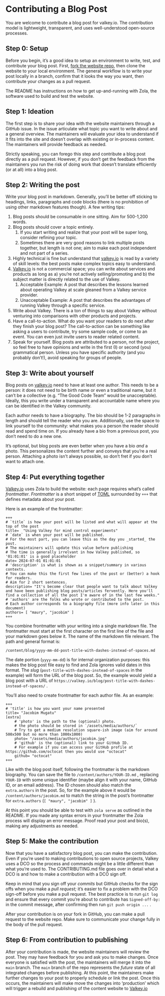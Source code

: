 # Contributing a Blog Post

You are welcome to contribute a blog post for valkey.io.
The contribution model is lightweight, transparent, and uses well-understood open-source processes.

## Step 0: Setup

Before you begin, it’s a good idea to setup an environment to write, test, and contribute your blog post.
First, [fork the website repo](https://github.com/valkey-io/valkey-io.github.io), then clone the website to your local environment.
The general workflow is to write your post locally in a branch, confirm that it looks the way you want, then contribute your changes as a pull request.

The README has instructions on how to get up-and-running with Zola, the software used to build and test the website.

## Step 1: Ideation

The first step is to share your idea with the website maintainers through a GitHub issue.
In the issue articulate what topic you want to write about and a general overview.
The maintainers will evaluate your idea to understand if it fits into the site and doesn’t overlap with existing or in-process content.
The maintainers will provide feedback as needed.

Strictly speaking, you can forego this step and contribute a blog post directly as a pull request.
However, if you don’t get the feedback from the maintainers you run the risk of doing work that doesn’t translate efficiently (or at all) into a blog post.

## Step 2: Writing the post

Write your blog post in markdown.
Generally, you’ll be better off sticking to headings, links, paragraphs and code blocks (there is no prohibition of using other markdown features though).
A few writing tips:

1. Blog posts should be consumable in one sitting.
Aim for 500-1,200 words.
2. Blog posts should cover a topic entirely.
    1. If you start writing and realize that your post will be super long, consider refining your topic.
    2. Sometimes there are very good reasons to link multiple posts together, but length is not one; aim to make each post independent and not part of a series.
3. Highly technical is fine but understand that [valkey.io](http://valkey.io/) is read by a variety of skill levels: the best posts make complex topics easy to understand.
4. [Valkey.io](http://valkey.io/) is not a commercial space; you can write about services and products as long as a) you’re not actively selling/promoting and b) the subject matter is directly related to the use of Valkey.
    1. Acceptable Example: A post that describes the lessons learned about operating Valkey at scale gleaned from a Valkey service provider.
    2. Unacceptable Example: A post that describes the advantages of running Valkey through a specific service.
5. Write about Valkey.
There is a ton of things to say about Valkey without venturing into comparisons with other products and projects.
6. Have a call-to-action.
What do you want your readers to do next after they finish your blog post? The call-to-action can be something like asking a users to contribute, try some sample code, or come to an event.
You can even just invite users to reader related content.
7. Speak for yourself.
Blog posts are attributed to a person, not the project, so feel free to have opinions and write in the first (I) or second (you) grammatical person.
Unless you have specific authority (and you probably don’t!), avoid speaking for groups of people.

## Step 3: Write about yourself

Blog posts on [valkey.io](http://valkey.io/) need to have at least one author.
This needs to be a person: it does not need to be birth name or even a traditional name, but it can’t be a collective (e.g. “The Good Code Team” would be unacceptable).
Ideally, this you write under a transparent and accountable name where you can be identified in the Valkey community.

Each author needs to have a biography.
The bio should be 1-2 paragraphs in length and should tell the reader who you are.
Additionally, use the space to link yourself to the community: what makes you a person the reader should read and spend time on.
If you already have a bio from a previous post, you don’t need to do a new one.

It’s optional, but blog posts are even better when you have a bio *and* a photo.
This personalizes the content further and conveys that you’re a real person.
Attaching a photo isn’t always possible, so don’t fret if you don’t want to attach one.

## Step 4: Put everything together

[Valkey.io](http://valkey.io/) uses Zola to build the website: each page requires what’s called *frontmatter*.
*Frontmatter* is a short snippet of [TOML](https://toml.io/en/) surrounded by `+++` that defines metadata about your post.

Here is an example of the frontmatter:

```text
+++
# `title` is how your post will be listed and what will appear at the top of the post
title=  "Using Valkey for mind control experiments"
# `date` is when your post will be published.
# For the most part, you can leave this as the day you _started_ the post.
# The maintainers will update this value before publishing
# The time is generally irrelvant in how Valkey published, so '01:01:01' is a good placeholder
date= 2024-07-01 01:01:01
# 'description' is what is shown as a snippet/summary in various contexts.
# You can make this the first few lines of the post or (better) a hook for readers.
# Aim for 2 short sentences.
description= "It's become clear that people want to talk about Valkey and have been publishing blog posts/articles fervently. Here you'll find a collection of all the post I'm aware of in the last few weeks."
# 'authors' are the folks who wrote or contributed to the post.
# Each author corresponds to a biography file (more info later in this document)
authors= [ "maury", "jacobim" ]
+++
```

You combine frontmatter with your writing into a single markdown file.
The frontmatter must start at the first character on the first line of the file and your markdown goes below it.
The name of the markdown file relevant.
The path and general format is:

```text
/content/blog/yyyy-mm-dd-post-title-with-dashes-instead-of-spaces.md
```

The date portion (`yyyy-mm-dd`) is for internal organization purposes: this makes the blog post file easy to find and Zola ignores valid dates in this format.
The *slug* (`post-title-with-dashes-instead-of-spaces` in the example) will form the URL of the blog post.
So, the example would yield a blog post with a URL of `https://valkey.io/blog/post-title-with-dashes-instead-of-spaces/` .

You’ll also need to create frontmatter for each author file.
As an example:

```text
+++
# 'title' is how you want your name presented
title= "Jacobim Mugatu"
[extra]
    # 'photo' is the path to the (optional) photo.
    # the photo should be stored in `/assets/media/authors/`
    # Try to get a medium resolution square-ish image (aim for around 500x500 but no more than 1000x1000)
    photo= "/assets/media/authors/jacobim.jpg"
    # 'github' is the (optional) link to your GitHub ID.
    # For example if you can access your GitHub profile at https://github.com/octocat then you would use "octocat"
    github= "octocat"
+++

```

Like with the blog post itself, following the frontmatter is the markdown biography.
You can save the file to `/content/authors/YOUR-ID.md` , replacing `YOUR-ID` with some unique identifier (maybe align it with your name, GitHub ID, or an email address).
The ID chosen should also match the `extra.authors`  in the post.
So, for the example above it would be `/content/authors/jacobim.md` to match the string in the post’s frontmatter for `extra.authors` (`[ "maury", "jacobim" ]` ).

At this point you should be able to test with `zola serve` as outlined in the README.
If you made any syntax errors in your frontmatter the Zola process will display an error message.
Proof read your post and bio(s), making any adjustments as needed.

## Step 5: Make the contribution

Now that you have a satisfactory blog post, you can make the contribution.
Even if you’re used to making contributions to open source projects, Valkey uses a DCO so the process and commands might be a little different than what you’re used to.
The CONTRIBUTING.md file goes over in detail what a DCO is and how to make a contribution with a DCO sign off.

Keep in mind that you sign off your *commits* but GitHub checks for the sign offs when you make a *pull request;* it’s easier to fix a problem with the DCO sign-off before you make a pull request.
The best practice is to run `git log` and ensure that every commit you’re about to contribute has `Signed-off-by:`  in the commit message, after confirming then run `git push origin ...`  .

After your contribution is on your fork in GitHub, you can make a pull request to the website repo.
Make sure to communicate your change fully in the body of the pull request.

## Step 6: From contribution to publishing

After your contribution is made, the website maintainers will review the post.
They may have feedback for you and ask you to make changes.
Once everyone is satisfied with the post, the maintainers will merge it into the `main` branch.
The `main` branch of the repo represents the *future* state of all integrated changes before publishing.
At this point, the maintainers make further changes to your post to properly schedule or link the post.
Once this occurs, the maintainers will make move the changes into ‘production’ which will trigger a rebuild and publishing of the content website to [Valkey.io](http://valkey.io/)
